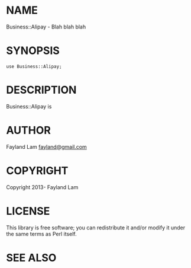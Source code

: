 # NAME

Business::Alipay - Blah blah blah

# SYNOPSIS

    use Business::Alipay;

# DESCRIPTION

Business::Alipay is

# AUTHOR

Fayland Lam <fayland@gmail.com>

# COPYRIGHT

Copyright 2013- Fayland Lam

# LICENSE

This library is free software; you can redistribute it and/or modify
it under the same terms as Perl itself.

# SEE ALSO
